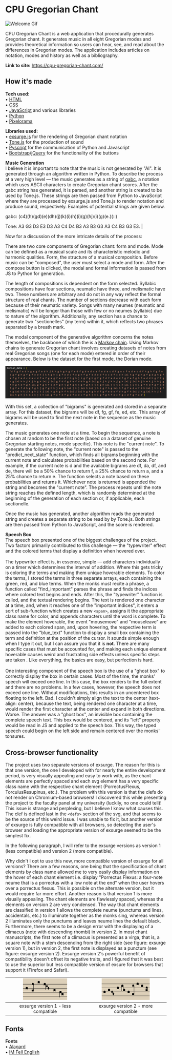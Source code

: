 # CPU Gregorian Chant

![Welcome Gif](/assets/readme/welcome.GIF)

CPU Gregorian Chant is a web application that procedurally generates Gregorian chant. It generates music in all eight Gregorian modes and provides theoretical information so users can hear, see, and read about the differences in Gregorian modes. The application includes articles on notation, modes and history as well as a bibliography.

**Link to site:** https://cpu-gregorian-chant.com/

## How it's made

**Tech used:**
<br>
• [HTML](https://html.spec.whatwg.org/multipage/)
<br>
• [CSS](https://www.w3.org/Style/CSS/)
<br>
• [JavaScript](https://262.ecma-international.org/) and various libraries
<br>
• [Python](https://www.python.org/)
<br>
• [Pixelorama](https://orama-interactive.itch.io/pixelorama)

**Libraries used:**
<br>
• [exsurge.js](https://github.com/frmatthew/exsurge) for the rendering of Gregorian chant notation
<br>
• [Tone.js](https://tonejs.github.io/) for the production of sound
<br>
• [Pyscript](https://pyscript.net/) for the communication of Python and Javascript
<br>
• [Bootstrap](https://getbootstrap.com/)/[jQuery](https://jquery.com/) for the functionality of the buttons

**Music Generation**
<br>
I believe it is important to note that the music is not generated by "AI". It is generated through an algorithm written in Python. To describe the process at a very high level — the music generates as a string of [gabc](https://gregorio-project.github.io/gabc/), a notation which uses ASCII characters to create Gregorian chant scores. After the gabc string has generated, it is parsed, and another string is created to be used by Tone.js. These strings are then passed from Python to JavaScript where they are processed by exsurge.js and Tone.js to render notation and produce sound, respectively. Examples of potential strings are given below.

gabc: (c4)(h)(gd)(e)(dh)(j)(k)(i)(h)(i)(g)(hj)(i)(g)(e.)(::)

Tone: A3 G3 D3 E3 D3 A3 C4 D4 B3 A3 B3 G3 A3 C4 B3 G3 E3. |

Now for a discussion of the more intricate details of the process:

There are two core components of Gregorian chant: form and mode. Mode can be defined as a musical scale and its characteristic melodic and harmonic qualities. Form, the structure of a musical composition. Before music can be "composed", the user must select a mode and form. After the compose button is clicked, the modal and formal information is passed from JS to Python for generation.

The length of compositions is dependent on the form selected. Syllabic compositions have four sections, neumatic have three, and melismatic have two. These numbers are arbitrary and do not in any way reflect the formal structure of real chants. The number of sections decrease with each form because of their neumatic variety. Songs with many neumes (neumatic and melismatic) will be longer than those with few or no neumes (syllabic) due to nature of the algorithm. Additionally, any section has a chance to generate two "sectionelles" (my term) within it, which reflects two phrases separated by a breath mark.

The modal component of the generative algorithm concerns the notes themselves, the backbone of which the is a [Markov chain](https://en.wikipedia.org/wiki/Markov_chain). Using Markov chains to generate Gregorian chant involves creating datasets of notes from real Gregorian songs (one for each mode) entered in order of their appearance. Below is the dataset for the first mode, the Dorian mode.

![Dorian dataset](/assets/readme/dorian-data.png)

With this set, a collection of "bigrams" is generated and stored in a separate array. For this dataset, the bigrams will be df, fg, gf, fe, ed, etc. This array of bigrams will be used to find the next note in the sequence as the music generates.

The music generates one note at a time. To begin the sequence, a note is chosen at random to be the first note (based on a dataset of genuine Gregorian starting notes, mode specific). This note is the "current note". To generate the following note, the "current note" is passed to the "predict_next_state" function, which finds all bigrams beginning with the current note and calculates probabilities based on the second note. For example, if the current note is d and the available bigrams are df, da, df, and de, there will be a 50% chance to return f, a 25% chance to return a, and a 25% chance to return e. The function selects a note based on these probabilities and returns it. Whichever note is returned is appended the string and becomes the "current note". The process repeats until the note string reaches the defined length, which is randomly determined at the beginning of the generation of each section or, if applicable, each sectionelle.

Once the music has generated, another algorithm reads the generated string and creates a separate string to be read by by Tone.js. Both strings are then passed from Python to JavaScript, and the score is rendered.

**Speech Box**
<br>
The speech box presented one of the biggest challenges of the project. Two factors primarily contributed to this challenge — the "typewriter" effect and the colored terms that display a definition when hovered over.
<br><br>
The typewriter effect is, in essence, simple — add characters individually on a timer which determines the interval of addition. Where this gets tricky is coloring the terms and making them unique hoverable elements. To color the terms, I stored the terms in three separate arrays, each containing the green, red, and blue terms. When the monks must recite a phrase, a function called "find_important" parses the phrase and finds the indices where colored text begins and ends. After this, the "typewriter" function is called, and the textual rendering begins. The text is rendered one character at a time, and, when it reaches one of the "important indices", it enters a sort of sub-function which creates a new `<span>`, assigns it the appropriate class name for color, and appends characters until the word is complete. To make the element hoverable, the event "mousemove" and "mouseleave" are added to each colored span, and, upon hovering, the respective term is passed into the "blue_text" function to display a small box containing the term and definition at the position of the cursor. It sounds simple enough when I type it out, but I can assure you that it is **not**. There are many specific cases that must be accounted for, and making each unique element hoverable causes weird and frustrating side effects unless specific steps are taken . Like everything, the basics are easy, but perfection is hard.
<br><br>
One interesting component of the speech box is the use of a "ghost box" to correctly display the box in certain cases. Most of the time, the monks' speech will exceed one line. In this case, the box renders to the full extent and there are no problems. In a few cases, however, the speech does not exceed one line. Without modifications, this results in an uncentered box floating to the left. Bad. I couldn't simply align the text to the center (text-align: center), because the text, being rendered one character at a time, would render the first character at the center and expand in both directions. Worse. The answer was a "ghost box", an invisible box containing the complete speech text. This box would be centered, and its "left" property would be read in JS and applied to the speech box. This way, the typed speech could begin on the left side and remain centered over the monks' tonsures.

## Cross-browser functionality

The project uses two separate versions of exsurge. The reason for this is that one version, the one I developed with for nearly the entire development period, is very visually appealing and easy to work with, as the chant elements are perfectly spaced and each svg element has a very specific class name with the respective chant element (PorrectusFlexus, TorculusResupinus, etc.). The problem with this version is that the clefs do not render on Chromium-based browsers! I discovered this while presenting the project to the faculty panel at my university (luckily, no one could tell)! This issue is strange and perplexing, but I believe I know what causes this. The clef is defined last in the `<defs>` section of the svg, and that seems to be the source of this weird issue. I was unable to fix it, but another version of exsurge is fully compatible with all browsers, so detecting the user's browser and loading the appropriate version of exsurge seemed to be the simplest fix.

In the following paragraph, I will refer to the exsurge versions as version 1 (less compatible) and version 2 (more compatible).

Why didn't I opt to use this new, more compatible version of exsurge for all versions? There are a few reasons, one being that the specification of chant elements by class name allowed me to very easily display information on the hover of each chant element i.e. display "Porrectus Flexus: a four-note neume that is a porrectus with a low note at the end" when the user hovers over a porrectus flexus. This is possible on the alternate version, but it would require far more effort. Another reason is that version 1 is more visually appealing. The chant elements are flawlessly spaced, whereas the elements on version 2 are very condensed. The way that chant elements are classified in version 1 allows the complete neume (punctums and lines, accidentals, etc.) to illuminate together as the monks sing, whereas version 2 illuminates only the punctums and leaves neume lines the default black. Furthermore, there seems to be a design error with the displaying of a climacus (note with descending rhombi) in version 2. In most chant manuscripts, the first note of a climacus is presented as a virga, that is, a square note with a stem descending from the right side (see figure: exsurge version 1), but in version 2, the first note is displayed as a punctum (see figure: exsurge version 2). Exsurge version 2's powerful benefit of compatibility doesn't offset its negative traits, and I figured that it was best to use the superior but less compatible version of exsure for browsers that support it (Firefox and Safari).

![exsurge version 1 - less compatible](/assets/readme/exsurge-1.png) | ![exsurge version 2 - more compatible](/assets/readme/exsurge-2.png)
:-------------------------:|:-------------------------:
exsurge version 1 - less compatible | exsurge version 2 - more compatible

## Fonts

**Fonts**
<br>
• [Alagard](https://www.dafont.com/alagard.font)
<br>
• [IM Fell English](https://fonts.google.com/specimen/IM+Fell+English)
